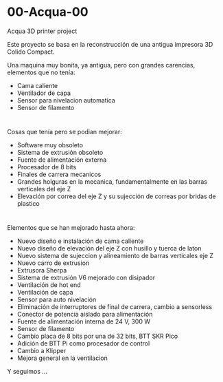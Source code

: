 # 00-Acqua-00
  Acqua 3D printer project
 
 Este proyecto se basa en la reconstrucción de una antigua impresora 3D Colido Compact.
 
 Una maquina muy bonita, ya antigua, pero con grandes carencias, elementos que no tenía:
  - Cama caliente
  - Ventilador de capa
  - Sensor para nivelacion automatica
  - Sensor de filamento
#

 Cosas que tenía pero se podian mejorar:
  - Software muy obsoleto
  - Sistema de extrusión obsoleto
  - Fuente de alimentación externa
  - Procesador de 8 bits
  - Finales de carrera mecanicos
  - Grandes holguras en la mecanica, fundamentalmente en las barras verticales del eje Z
  - Elevación por correa del eje Z y su sujección de correas por bridas de plastico
 #

Elementos que se han mejorado hasta ahora:
 
 - Nuevo diseño e instalación de cama caliente
 - Nuevo diseño de elevación del eje Z con husillo y tuerca de laton
 - Nuevo sistema de sujeccion y alineamiento de barras verticales eje Z
 - Nuevo carro de extrusion
 - Extrusora Sherpa
 - Sistema de extrusión V6 mejorado con disipador
 - Ventilación de hot end
 - Ventilación de capa
 - Sensor para auto nivelación
 - Eliminación de interruptores de final de carrera, cambio a sensorless
 - Conector de potencia aislado para alimentación
 - Fuente de alimentación interna de 24 V, 300 W
 - Sensor de filamento
 - Cambio placa de 8 bits por una de 32 bits, BTT SKR Pico
 - Adición de BTT Pi como procesador de control
 - Cambio a Klipper
 - Mejora general en la ventilacion

Y seguimos ...
